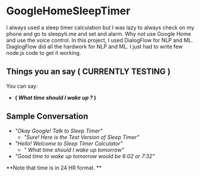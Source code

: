 # GoogleHomeSleepTimer
I always used a sleep timer calculation but I was lazy to always check on my phone and go to sleepyti.me and set and alarm. Why not use Google Home and use the voice control.  In this project, I used DialogFlow for NLP and ML. DiaglogFlow did all the hardwork for NLP and ML. I just had to write few node.js code to get it working.

## Things you an say ( CURRENTLY TESTING ) 
You can say: 
-  __( *What time should I wake up ?* )__

## Sample Conversation
- *"Okay Google! Talk to Sleep Timer"*
  - *"Sure! Here is the Test Version of Sleep Timer"*
- *"Hello! Welcome to Sleep Timer Calculator"*
  - *" What time should I wake up tomorrow"*
- *"Good time to wake up tomorrow would be 6:02 or 7:32"*

**Note that time is in 24 HR format. **
